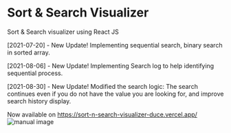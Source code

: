 # Sort & Search Visualizer
Sort & Search visualizer using React JS

[2021-07-20] - New Update! Implementing sequential search, binary search in sorted array.

[2021-08-06] - New Update! Implementing Search log to help identifying sequential process.

[2021-08-30] - New Update! Modified the search logic: The search continues even if you do not have the value you are looking for, and improve search history display.

Now available on https://sort-n-search-visualizer-duce.vercel.app/
![manual image](https://user-images.githubusercontent.com/55838882/114739493-e567e500-9d83-11eb-91f4-fbcafac73a50.PNG)
